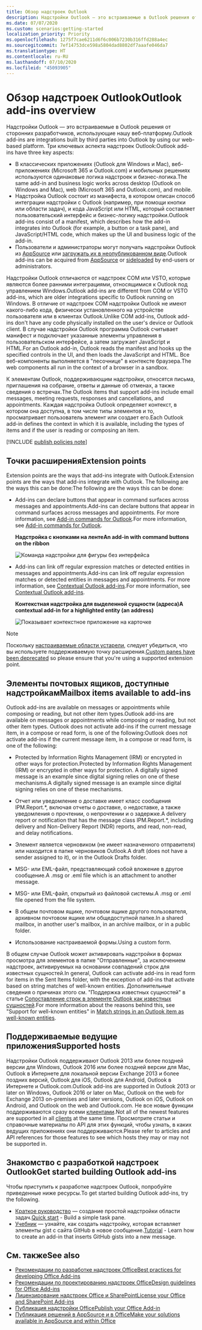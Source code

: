```yaml
---
title: Обзор надстроек Outlook
description: Надстройки Outlook — это встраиваемые в Outlook решения от сторонних разработчиков, использующие нашу веб-платформу.
ms.date: 07/07/2020
ms.custom: scenarios:getting-started
localization_priority: Priority
ms.openlocfilehash: 1275f7cae6211d6f6c006b7230b316ffd288a4ec
ms.sourcegitcommit: 7ef14753dce598a5804dad8802df7aaafe046da7
ms.translationtype: HT
ms.contentlocale: ru-RU
ms.lasthandoff: 07/10/2020
ms.locfileid: "45093905"
---
```

# <a name="outlook-add-ins-overview"></a><span data-ttu-id="0297c-103">Обзор надстроек Outlook</span><span class="sxs-lookup"><span data-stu-id="0297c-103">Outlook add-ins overview</span></span>

<span data-ttu-id="0297c-104">Надстройки Outlook — это встраиваемые в Outlook решения от сторонних разработчиков, использующие нашу веб-платформу.</span><span class="sxs-lookup"><span data-stu-id="0297c-104">Outlook add-ins are integrations built by third parties into Outlook by using our web-based platform.</span></span> <span data-ttu-id="0297c-105">Три ключевых аспекта надстроек Outlook:</span><span class="sxs-lookup"><span data-stu-id="0297c-105">Outlook add-ins have three key aspects:</span></span>

- <span data-ttu-id="0297c-106">В классических приложениях (Outlook для Windows и Mac), веб-приложениях (Microsoft 365 и Outlook.com) и мобильных решениях используются одинаковые логика надстроек и бизнес-логика.</span><span class="sxs-lookup"><span data-stu-id="0297c-106">The same add-in and business logic works across desktop (Outlook on Windows and Mac), web (Microsoft 365 and Outlook.com), and mobile.</span></span>
- <span data-ttu-id="0297c-107">Надстройка Outlook состоит из манифеста, в котором описан способ интеграции надстройки с Outlook (например, при помощи кнопки или области задач), и кода JavaScript или HTML, который составляет пользовательский интерфейс и бизнес-логику надстройки.</span><span class="sxs-lookup"><span data-stu-id="0297c-107">Outlook add-ins consist of a manifest, which describes how the add-in integrates into Outlook (for example, a button or a task pane), and JavaScript/HTML code, which makes up the UI and business logic of the add-in.</span></span>
- <span data-ttu-id="0297c-108">Пользователи и администраторы могут получать надстройки Outlook из [AppSource](https://appsource.microsoft.com) или [загружать их в неопубликованном виде](sideload-outlook-add-ins-for-testing.md).</span><span class="sxs-lookup"><span data-stu-id="0297c-108">Outlook add-ins can be acquired from [AppSource](https://appsource.microsoft.com) or [sideloaded](sideload-outlook-add-ins-for-testing.md) by end-users or administrators.</span></span>

<span data-ttu-id="0297c-109">Надстройки Outlook отличаются от надстроек COM или VSTO, которые являются более ранними интеграциями, относящимися к Outlook под управлением Windows.</span><span class="sxs-lookup"><span data-stu-id="0297c-109">Outlook add-ins are different from COM or VSTO add-ins, which are older integrations specific to Outlook running on Windows.</span></span> <span data-ttu-id="0297c-110">В отличие от надстроек COM надстройки Outlook не имеют какого-либо кода, физически установленного на устройстве пользователя или в клиентах Outlook.</span><span class="sxs-lookup"><span data-stu-id="0297c-110">Unlike COM add-ins, Outlook add-ins don't have any code physically installed on the user's device or Outlook client.</span></span> <span data-ttu-id="0297c-111">В случае надстройки Outlook программа Outlook считывает манифест и подключает указанные элементы управления в пользовательском интерфейсе, а затем загружает JavaScript и HTML.</span><span class="sxs-lookup"><span data-stu-id="0297c-111">For an Outlook add-in, Outlook reads the manifest and hooks up the specified controls in the UI, and then loads the JavaScript and HTML.</span></span> <span data-ttu-id="0297c-112">Все веб-компоненты выполняется в "песочнице" в контексте браузера.</span><span class="sxs-lookup"><span data-stu-id="0297c-112">The web components all run in the context of a browser in a sandbox.</span></span>

<span data-ttu-id="0297c-113">К элементам Outlook, поддерживающим надстройки, относятся письма, приглашения на собрание, ответы и данные об отменах, а также сведения о встречах.</span><span class="sxs-lookup"><span data-stu-id="0297c-113">The Outlook items that support add-ins include email messages, meeting requests, responses and cancellations, and appointments.</span></span> <span data-ttu-id="0297c-114">Каждая надстройка Outlook определяет контекст, в котором она доступна, в том числе типы элементов и то, просматривает пользователь элемент или создает его.</span><span class="sxs-lookup"><span data-stu-id="0297c-114">Each Outlook add-in defines the context in which it is available, including the types of items and if the user is reading or composing an item.</span></span>

[!INCLUDE [publish policies note](../includes/note-publish-policies.md)]

## <a name="extension-points"></a><span data-ttu-id="0297c-115">Точки расширения</span><span class="sxs-lookup"><span data-stu-id="0297c-115">Extension points</span></span>

<span data-ttu-id="0297c-116">Extension points are the ways that add-ins integrate with Outlook.</span><span class="sxs-lookup"><span data-stu-id="0297c-116">Extension points are the ways that add-ins integrate with Outlook.</span></span> <span data-ttu-id="0297c-117">The following are the ways this can be done:</span><span class="sxs-lookup"><span data-stu-id="0297c-117">The following are the ways this can be done:</span></span>

- <span data-ttu-id="0297c-118">Add-ins can declare buttons that appear in command surfaces across messages and appointments.</span><span class="sxs-lookup"><span data-stu-id="0297c-118">Add-ins can declare buttons that appear in command surfaces across messages and appointments.</span></span> <span data-ttu-id="0297c-119">For more information, see [Add-in commands for Outlook](add-in-commands-for-outlook.md).</span><span class="sxs-lookup"><span data-stu-id="0297c-119">For more information, see [Add-in commands for Outlook](add-in-commands-for-outlook.md).</span></span>

    <span data-ttu-id="0297c-120">**Надстройка с кнопками на ленте**</span><span class="sxs-lookup"><span data-stu-id="0297c-120">**An add-in with command buttons on the ribbon**</span></span>

    ![Команда надстройки для фигуры без интерфейса](../images/uiless-command-shape.png)

- <span data-ttu-id="0297c-122">Add-ins can link off regular expression matches or detected entities in messages and appointments.</span><span class="sxs-lookup"><span data-stu-id="0297c-122">Add-ins can link off regular expression matches or detected entities in messages and appointments.</span></span> <span data-ttu-id="0297c-123">For more information, see [Contextual Outlook add-ins](contextual-outlook-add-ins.md).</span><span class="sxs-lookup"><span data-stu-id="0297c-123">For more information, see [Contextual Outlook add-ins](contextual-outlook-add-ins.md).</span></span>

    <span data-ttu-id="0297c-124">**Контекстная надстройка для выделенной сущности (адреса)**</span><span class="sxs-lookup"><span data-stu-id="0297c-124">**A contextual add-in for a highlighted entity (an address)**</span></span>

    ![Показывает контекстное приложение на карточке](../images/outlook-detected-entity-card.png)

> [!NOTE]
> <span data-ttu-id="0297c-126">Поскольку [настраиваемые области устарели](https://developer.microsoft.com/outlook/blogs/make-your-add-ins-available-in-the-office-ribbon/), следует убедиться, что вы используете поддерживаемую точку расширения.</span><span class="sxs-lookup"><span data-stu-id="0297c-126">[Custom panes have been deprecated](https://developer.microsoft.com/outlook/blogs/make-your-add-ins-available-in-the-office-ribbon/) so please ensure that you're using a supported extension point.</span></span>

## <a name="mailbox-items-available-to-add-ins"></a><span data-ttu-id="0297c-127">Элементы почтовых ящиков, доступные надстройкам</span><span class="sxs-lookup"><span data-stu-id="0297c-127">Mailbox items available to add-ins</span></span>

<span data-ttu-id="0297c-128">Outlook add-ins are available on messages or appointments while composing or reading, but not other item types.</span><span class="sxs-lookup"><span data-stu-id="0297c-128">Outlook add-ins are available on messages or appointments while composing or reading, but not other item types.</span></span> <span data-ttu-id="0297c-129">Outlook does not activate add-ins if the current message item, in a compose or read form, is one of the following:</span><span class="sxs-lookup"><span data-stu-id="0297c-129">Outlook does not activate add-ins if the current message item, in a compose or read form, is one of the following:</span></span>

- <span data-ttu-id="0297c-130">Protected by Information Rights Management (IRM) or encrypted in other ways for protection.</span><span class="sxs-lookup"><span data-stu-id="0297c-130">Protected by Information Rights Management (IRM) or encrypted in other ways for protection.</span></span> <span data-ttu-id="0297c-131">A digitally signed message is an example since digital signing relies on one of these mechanisms.</span><span class="sxs-lookup"><span data-stu-id="0297c-131">A digitally signed message is an example since digital signing relies on one of these mechanisms.</span></span>

- <span data-ttu-id="0297c-132">Отчет или уведомление о доставке имеет класс сообщения IPM.Report.\*, включая отчеты о доставке, о недоставке, а также уведомления о прочтении, о непрочтении и о задержке.</span><span class="sxs-lookup"><span data-stu-id="0297c-132">A delivery report or notification that has the message class IPM.Report.\*, including delivery and Non-Delivery Report (NDR) reports, and read, non-read, and delay notifications.</span></span>

- <span data-ttu-id="0297c-133">Элемент является черновиком (не имеет назначенного отправителя) или находится в папке черновиков Outlook.</span><span class="sxs-lookup"><span data-stu-id="0297c-133">A draft (does not have a sender assigned to it), or in the Outlook Drafts folder.</span></span>

- <span data-ttu-id="0297c-134">MSG- или EML-файл, представляющий собой вложение в другое сообщение.</span><span class="sxs-lookup"><span data-stu-id="0297c-134">A .msg or .eml file which is an attachment to another message.</span></span>

- <span data-ttu-id="0297c-135">MSG- или EML-файл, открытый из файловой системы.</span><span class="sxs-lookup"><span data-stu-id="0297c-135">A .msg or .eml file opened from the file system.</span></span>

- <span data-ttu-id="0297c-136">В общем почтовом ящике, почтовом ящике другого пользователя, архивном почтовом ящике или общедоступной папке.</span><span class="sxs-lookup"><span data-stu-id="0297c-136">In a shared mailbox, in another user's mailbox, in an archive mailbox, or in a public folder.</span></span>

- <span data-ttu-id="0297c-137">Использование настраиваемой формы.</span><span class="sxs-lookup"><span data-stu-id="0297c-137">Using a custom form.</span></span>

<span data-ttu-id="0297c-138">В общем случае Outlook может активировать надстройки в формах просмотра для элементов в папке "Отправленные", за исключением надстроек, активируемых на основании совпадений строк для известных сущностей.</span><span class="sxs-lookup"><span data-stu-id="0297c-138">In general, Outlook can activate add-ins in read form for items in the Sent Items folder, with the exception of add-ins that activate based on string matches of well-known entities.</span></span> <span data-ttu-id="0297c-139">Дополнительные сведения о причинах этого см. "Поддержка известных сущностей" в статье [Сопоставление строк в элементе Outlook как известных сущностей](match-strings-in-an-item-as-well-known-entities.md).</span><span class="sxs-lookup"><span data-stu-id="0297c-139">For more information about the reasons behind this, see "Support for well-known entities" in [Match strings in an Outlook item as well-known entities](match-strings-in-an-item-as-well-known-entities.md).</span></span>

## <a name="supported-hosts"></a><span data-ttu-id="0297c-140">Поддерживаемые ведущие приложения</span><span class="sxs-lookup"><span data-stu-id="0297c-140">Supported hosts</span></span>

<span data-ttu-id="0297c-141">Надстройки Outlook поддерживают Outlook 2013 или более поздней версии для Windows, Outlook 2016 или более поздней версии для Mac, Outlook в Интернете для локальной версии Exchange 2013 и более поздних версий, Outlook для iOS, Outlook для Android, Outlook в Интернете и Outlook.com.</span><span class="sxs-lookup"><span data-stu-id="0297c-141">Outlook add-ins are supported in Outlook 2013 or later on Windows, Outlook 2016 or later on Mac, Outlook on the web for Exchange 2013 on-premises and later versions, Outlook on iOS, Outlook on Android, and Outlook on the web and Outlook.com.</span></span> <span data-ttu-id="0297c-142">Не все новые функции поддерживаются сразу всеми [клиентами](../reference/requirement-sets/outlook-api-requirement-sets.md#requirement-sets-supported-by-exchange-servers-and-outlook-clients).</span><span class="sxs-lookup"><span data-stu-id="0297c-142">Not all of the newest features are supported in all [clients](../reference/requirement-sets/outlook-api-requirement-sets.md#requirement-sets-supported-by-exchange-servers-and-outlook-clients) at the same time.</span></span> <span data-ttu-id="0297c-143">Просмотрите статьи и справочные материалы по API для этих функций, чтобы узнать, в каких ведущих приложениях они поддерживаются.</span><span class="sxs-lookup"><span data-stu-id="0297c-143">Please refer to articles and API references for those features to see which hosts they may or may not be supported in.</span></span>


## <a name="get-started-building-outlook-add-ins"></a><span data-ttu-id="0297c-144">Знакомство с разработкой надстроек Outlook</span><span class="sxs-lookup"><span data-stu-id="0297c-144">Get started building Outlook add-ins</span></span>

<span data-ttu-id="0297c-145">Чтобы приступить к разработке надстроек Outlook, попробуйте приведенные ниже ресурсы.</span><span class="sxs-lookup"><span data-stu-id="0297c-145">To get started building Outlook add-ins, try the following.</span></span>

- <span data-ttu-id="0297c-146">[Краткое руководство](../quickstarts/outlook-quickstart.md) — создание простой надстройки области задач.</span><span class="sxs-lookup"><span data-stu-id="0297c-146">[Quick start](../quickstarts/outlook-quickstart.md) - Build a simple task pane.</span></span>
- <span data-ttu-id="0297c-147">[Учебник](../tutorials/outlook-tutorial.md) — узнайте, как создать надстройку, которая вставляет элементы gist с сайта GitHub в новое сообщение.</span><span class="sxs-lookup"><span data-stu-id="0297c-147">[Tutorial](../tutorials/outlook-tutorial.md) - Learn how to create an add-in that inserts GitHub gists into a new message.</span></span>


## <a name="see-also"></a><span data-ttu-id="0297c-148">См. также</span><span class="sxs-lookup"><span data-stu-id="0297c-148">See also</span></span>

- [<span data-ttu-id="0297c-149">Рекомендации по разработке надстроек Office</span><span class="sxs-lookup"><span data-stu-id="0297c-149">Best practices for developing Office Add-ins</span></span>](../concepts/add-in-development-best-practices.md)
- [<span data-ttu-id="0297c-150">Рекомендации по проектированию надстроек Office</span><span class="sxs-lookup"><span data-stu-id="0297c-150">Design guidelines for Office Add-ins</span></span>](../design/add-in-design.md)
- [<span data-ttu-id="0297c-151">Лицензирование надстроек Office и SharePoint</span><span class="sxs-lookup"><span data-stu-id="0297c-151">License your Office and SharePoint Add-ins</span></span>](/office/dev/store/license-your-add-ins)
- [<span data-ttu-id="0297c-152">Публикация надстройки Office</span><span class="sxs-lookup"><span data-stu-id="0297c-152">Publish your Office Add-in</span></span>](../publish/publish.md)
- [<span data-ttu-id="0297c-153">Публикация решений в AppSource и в Office</span><span class="sxs-lookup"><span data-stu-id="0297c-153">Make your solutions available in AppSource and within Office</span></span>](/office/dev/store/submit-to-the-office-store)

